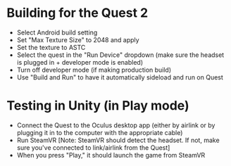 # Building for the Quest 2

* Select Android build setting
* Set "Max Texture Size" to 2048 and apply
* Set the texture to ASTC
* Select the quest in the "Run Device" dropdown (make sure the headset is plugged in + developer mode is enabled)
* Turn off developer mode (if making production build)
* Use "Build and Run" to have it automatically sideload and run on Quest

# Testing in Unity (in Play mode)

* Connect the Quest to the Oculus desktop app (either by airlink or by plugging it in to the computer with the appropriate cable)
* Run SteamVR
[Note: SteamVR should detect the headset. If not, make sure you've connected to link/airlink from the Quest]
* When you press "Play," it should launch the game from SteamVR